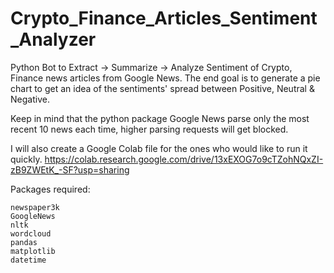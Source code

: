 # Crypto_Finance_Articles_Sentiment_Analyzer

Python Bot to Extract -> Summarize -> Analyze Sentiment of Crypto, Finance news articles from Google News.
The end goal is to generate a pie chart to get an idea of the sentiments' spread between Positive, Neutral & Negative.

Keep in mind that the python package Google News parse only the most recent 10 news each time, higher parsing requests will get blocked.

I will also create a Google Colab file for the ones who would like to run it quickly.
https://colab.research.google.com/drive/13xEXOG7o9cTZohNQxZI-zB9ZWEtK_-SF?usp=sharing

Packages required:

    newspaper3k
    GoogleNews
    nltk
    wordcloud
    pandas 
    matplotlib
    datetime